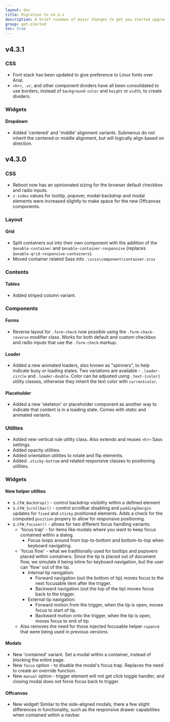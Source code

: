 ```yaml
---
layout: doc
title: Migration to v4.3.x
description: A brief rundown of major changes to get you started upgrading.
group: get-started
toc: true
---
```


## v4.3.1

### CSS
- Font stack has been updated to give preference to Linux fonts over Arial.
- `<hr>`, `.vr`, and other component dividers have all been consolidated to use borders, instead of `background-color` and `height` or `width`, to create dividers.

### Widgets

#### Dropdown
- Added 'centered' and 'middle' alignment variants.  Submenus do not inherit the centered or middle alignment, but will logically align based on direction.

## v4.3.0

### CSS
- Reboot now has an opinionated sizing for the browser default checkbox and radio inputs.
- `z-index` values for tooltip, popover, modal-backdrop and modal elements were increased slightly to make space for the new Offcanvas components.

### Layout

#### Grid
- Split containers out into their own component with the addition of the `$enable-container` and `$enable-container-responsive` (replaces `$enable-grid-responsive-containers`).
- Moved container related Sass into `.\scss\component\container.scss`

### Contents

#### Tables
- Added striped column variant.

### Components

#### Forms
- Reverse layout for `.form-check` now possible using the `.form-check-reverse` modifier class.  Works for both default and custom checkbox and radio inputs that use the `.form-check` markup.

#### Loader
- Added a new animated loaders, also known as "spinners", to help indicate busy or loading states. Two variations are available - `.loader-circle` and `.loader-double`. Color can be adjusted using `.text-{color}` utility classes, otherwise they inherit the text color with `currentcolor`.

#### Placeholder
- Added a new 'skeleton' or placeholder component as another way to indicate that content is in a loading state.  Comes with static and animated variants.

### Utilites
- Added new vertical rule utility class. Also extends and reuses `<hr>` Sass settings.
- Added opacity utilities.
- Added orientation utilities to rotate and flip elements.
- Added `.sticky-bottom` and related responsive classes to positioning utilities.

### Widgets

#### New helper utilites
- `$.CFW_Backdrop()` - control backdrop visibility within a defined element
- `$.CFW_Scrollbar()` - control scrollbar disabling and `padding`/`margin` updates for `fixed` and `sticky` positioned elements.  Adds a check for the computed `position` propery to allow for responsive positioning.
- `$.CFW_Focuser()` - allows for two different focus handling variants:
  - 'focus trap' - for items like modals where you want to keep focus contained within a dialog.
    - Focus loops around from top-to-bottom and bottom-to-top when keyboard navigating.
  - 'focus flow' - what we traditionally used for tooltips and popovers placed within containers. Since the tip is placed out of document flow, we simulate it being inline for keyboard navigation, but the user can 'flow' out of the tip.
    - Internal tip navigation:
      - Forward navigation (out the bottom of tip) moves focus to the next focusable item after the trigger.
      - Backward navigation (out the top of the tip) moves focus back to the trigger.
    - External tip navigation:
      - Forward motion from the trigger, when the tip is open, moves focus to start of tip.
      - Backward motion onto the trigger, when the tip is open, moves focus to end of tip.
  - Also removes the need for those injected focusable helper `<span>`s that were being used in previous versions.

#### Modals
- New 'contained' variant.  Set a modal within a container, instead of blocking the entire page.
- New `focus` option - to disable the modal's focus trap.  Replaces the need to create an override function.
- New `manual` option - trigger element will not get click toggle handler, and closing modal does not force focus back to trigger.

#### Offcanvas
- New widget!  Similar to the side-aligned modals, there a few slight differences in functionality, such as the responsive drawer capabilities when contained within a navbar.